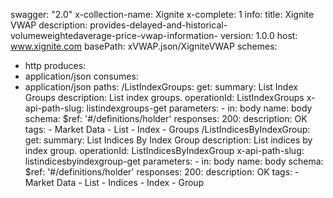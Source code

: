 swagger: "2.0"
x-collection-name: Xignite
x-complete: 1
info:
  title: Xignite VWAP
  description: provides-delayed-and-historical-volumeweightedaverage-price-vwap-information-
  version: 1.0.0
host: www.xignite.com
basePath: xVWAP.json/XigniteVWAP
schemes:
- http
produces:
- application/json
consumes:
- application/json
paths:
  /ListIndexGroups:
    get:
      summary: List Index Groups
      description: List index groups.
      operationId: ListIndexGroups
      x-api-path-slug: listindexgroups-get
      parameters:
      - in: body
        name: body
        schema:
          $ref: '#/definitions/holder'
      responses:
        200:
          description: OK
      tags:
      - Market Data
      - List
      - Index
      - Groups
  /ListIndicesByIndexGroup:
    get:
      summary: List Indices By Index Group
      description: List indices by index group.
      operationId: ListIndicesByIndexGroup
      x-api-path-slug: listindicesbyindexgroup-get
      parameters:
      - in: body
        name: body
        schema:
          $ref: '#/definitions/holder'
      responses:
        200:
          description: OK
      tags:
      - Market Data
      - List
      - Indices
      - Index
      - Group